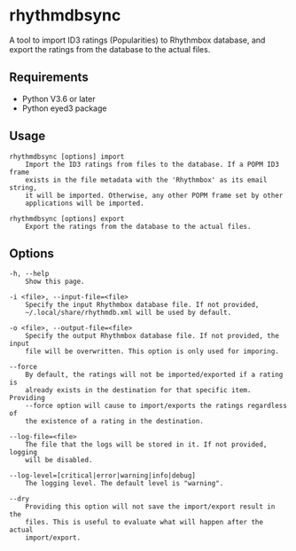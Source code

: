 # rhythmdbsync

A tool to import ID3 ratings (Popularities) to Rhythmbox database, and export
the ratings from the database to the actual files.

## Requirements

* Python V3.6 or later
* Python eyed3 package
    
## Usage

    rhythmdbsync [options] import
        Import the ID3 ratings from files to the database. If a POPM ID3 frame
        exists in the file metadata with the 'Rhythmbox' as its email string,
        it will be imported. Otherwise, any other POPM frame set by other
        applications will be imported.
        
    rhythmdbsync [options] export
        Export the ratings from the database to the actual files.
    
## Options

    -h, --help
        Show this page.
        
    -i <file>, --input-file=<file>
        Specify the input Rhythmbox database file. If not provided,
        ~/.local/share/rhythmdb.xml will be used by default.
        
    -o <file>, --output-file=<file>
        Specify the output Rhythmbox database file. If not provided, the input
        file will be overwritten. This option is only used for imporing.
        
    --force
        By default, the ratings will not be imported/exported if a rating is
        already exists in the destination for that specific item. Providing
        --force option will cause to import/exports the ratings regardless of
        the existence of a rating in the destination.
        
    --log-file=<file>
        The file that the logs will be stored in it. If not provided, logging
        will be disabled.
        
    --log-level=[critical|error|warning|info|debug]
        The logging level. The default level is "warning".
        
    --dry
        Providing this option will not save the import/export result in the
        files. This is useful to evaluate what will happen after the actual
        import/export.
